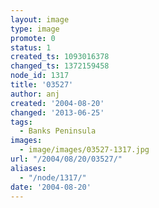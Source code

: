 ```yaml
---
layout: image
type: image
promote: 0
status: 1
created_ts: 1093016378
changed_ts: 1372159458
node_id: 1317
title: '03527'
author: anj
created: '2004-08-20'
changed: '2013-06-25'
tags:
  - Banks Peninsula
images:
  - image/images/03527-1317.jpg
url: "/2004/08/20/03527/"
aliases:
  - "/node/1317/"
date: '2004-08-20'
---
```


